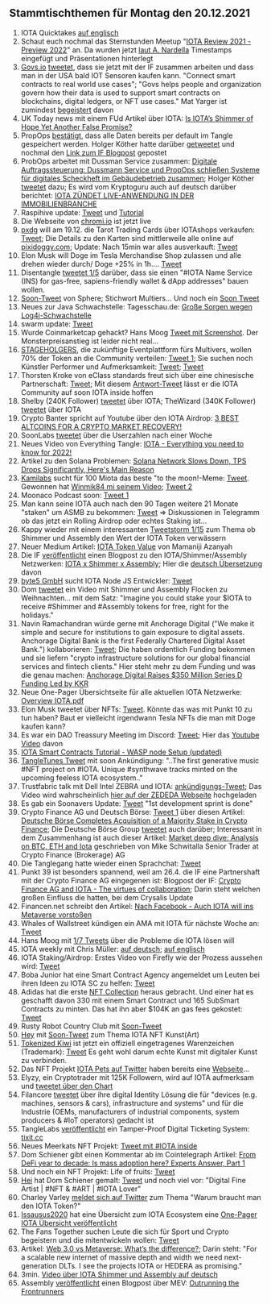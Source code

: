 ## Stammtischthemen für Montag den 20.12.2021

1. IOTA Quicktakes [auf englisch](https://www.youtube.com/watch?v=av0Sdgf_TPk&feature=youtu.be)
2. Schaut euch nochmal das Sternstunden Meetup "[IOTA Review 2021 - Preview 2022](2021-12-20/README.md)" an. Da wurden jetzt [laut A. Nardella](https://twitter.com/antonionardella/status/1470321178308972544?s=20) Timestamps eingefügt und Präsentationen hinterlegt
3. [Govs.io](goves.io) [tweetet](https://twitter.com/govs_io/status/1470555429491163138?s=20), dass sie jetzt mit der IF zusammen arbeiten und dass man in der USA bald IOT Sensoren kaufen kann. "Connect smart contracts to real world use cases"; "Govs helps people and organization govern how their data is used to support smart contracts on blockchains, digital ledgers, or NFT use cases." Mat Yarger ist zumindest [begeistert](https://twitter.com/Mat_Yarger/status/1470604930687901702?s=20) davon
4. UK Today news mit einem FUd Artikel über IOTA: [Is IOTA’s Shimmer of Hope Yet Another False Promise?](https://todayuknews.com/crypto-currency/is-iotas-shimmer-of-hope-yet-another-false-promise/)
5. PropOps [bestätigt](https://twitter.com/propops_cloud/status/1470537698477813767?s=20), dass alle Daten bereits per default im Tangle gespeichert werden. Holger Köther hatte darüber [getweetet](https://twitter.com/HolgerKoether/status/1470438474549497865?s=20) und nochmal den [Link zum IF Blogpost](https://blog.iota.org/propops-tracks-real-estate-operations-on-the-tangle/) gepostet
6. ProbOps arbeitet mit Dussman Service zusammen: [Digitale Auftragssteuerung: Dussmann Service und PropOps schließen Systeme für digitales Scheckheft im Gebäudebetrieb zusammen](https://www.dussmann.com/dussmann-service/news/detail/article/digitale-auftragssteuerung-dussmann-service-und-propops-schliessen-systeme-fuer-digitales-scheckheft-im-gebaeudebetrieb-zusammen/); Holger Köther [tweetet](https://twitter.com/HolgerKoether/status/1470735242323443724?s=20) dazu; Es wird vom Kryptoguru auch auf deutsch darüber berichtet: [IOTA ZÜNDET LIVE-ANWENDUNG IN DER IMMOBILIENBRANCHE](https://krypto-guru.de/news/iota-immobilienbranche/)
7. Raspihive update: [Tweet](https://twitter.com/raspihive/status/1470647399265841152?s=20) und [Tutorial](https://iota-industrie-4-0.blogspot.com/2021/12/tutorial-zur-installation-und.html)
8. Die Webseite von [chromi.io](https://www.cromy.io/#) ist jetzt live
9. [pxdg](https://twitter.com/pxdg3) will am 19.12. die Tarot Trading Cards über IOTAshops verkaufen: [Tweet](https://twitter.com/pxdg3/status/1470709922543329288?s=20); Die Details zu den Karten sind mittlerweile alle online auf [pixidoggy.com](https://pixeldoggy.com/iotarot); Update: Nach 15min war alles ausverkauft: [Tweet](https://twitter.com/iotashop/status/1472591325434363912?s=20)
10. Elon Musk will Doge im Tesla Merchandise Shop zulassen und alle drehen wieder durch/ Doge +25% in 1h.... [Tweet](https://twitter.com/elonmusk/status/1470703708677840896?s=20)
11. Disentangle [tweetet 1/5](https://twitter.com/disentangleDNS/status/1470747203635494916?s=20) darüber, dass sie einen "#IOTA Name Service (INS) for gas-free, sapiens-friendly wallet & dApp addresses" bauen wollen.
12. [Soon-Tweet](https://twitter.com/Sphere_Hub_io/status/1470639016349417473?s=20) von Sphere; Stichwort Multiers... Und noch ein [Soon Tweet](https://twitter.com/Sphere_Hub_io/status/1472649881445715969?s=20)
13. Neues zur Java Schwachstelle: Tagesschau.de: [Große Sorgen wegen Log4j-Schwachstelle](https://www.tagesschau.de/inland/bsi-schadsoftware-103.html)
14. swarm update: [Tweet](https://twitter.com/TANGLEBAY/status/1470771230835945499?s=20)
15. Wurde Coinmarketcap gehackt? Hans Moog [Tweet mit Screenshot](https://twitter.com/hus_qy/status/1470870584032731136?s=20). Der Monsterpreisanstieg ist leider nicht real...
16. [STAGEHOLGERS](https://twitter.com/stageholders), die zukünftige Eventplattform fürs Multivers, wollen 70% der Token an die Community verteilen: [Tweet 1](https://twitter.com/stageholders/status/1470824446055301122?s=20); Sie suchen noch Künstler Performer und Aufmerksamkeit: [Tweet](https://twitter.com/stageholders/status/1470824653526650887?s=20); [Tweet](https://twitter.com/stageholders/status/1471036961045598208?s=20)
17. Thorsten Kroke von eClass standards freut sich über eine chinesische Partnerschaft: [Tweet](https://twitter.com/KrokeThorsten/status/1471018725742624768?s=20); Mit diesem [Antwort-Tweet](https://twitter.com/KrokeThorsten/status/1471041318231199749?s=20) lässt er die IOTA Community auf soon IOTA inside hoffen
18. Shelby (240K Follower) [tweetet](https://twitter.com/CryptoNewton/status/1470863966280761349?s=20) über IOTA; TheWizard (340K Follower) [tweetet](https://twitter.com/CryptoWizardd/status/1470890102519959555?s=20) über IOTA
19. Crypto Banter spricht auf Youtube über den IOTA Airdrop: [3 BEST ALTCOINS FOR A CRYPTO MARKET RECOVERY!](https://youtu.be/8fi6UzphpGY?t=942)
20. SoonLabs [tweetet](https://twitter.com/soon_labs/status/1470819688821112836?s=20) über die Userzahlen nach einer Woche
21. Neues Video von Everything Tangle: [IOTA - Everything you need to know for 2022!](https://www.youtube.com/watch?v=RTZzPQz9IK4&feature=youtu.be)
22. Artikel zu den Solana Problemen: [Solana Network Slows Down, TPS Drops Significantly, Here's Main Reason](https://u.today/solana-network-slows-down-tps-drops-significantly-heres-main-reason)
23. [Kamilabs](https://kamilabs.io/) sucht für 100 Miota das beste "to the moon!-Meme: [Tweet](https://twitter.com/kamilabsstudio/status/1471100026990604288?s=20). Gewonnen hat [Winmik84 mi seinem Video](https://twitter.com/kamilabsstudio/status/1471872845353476100?s=20); [Tweet 2](https://twitter.com/Moonaco5/status/1472242315876044808?s=20)
24. Moonaco Podcast soon: [Tweet 1](https://twitter.com/Moonaco5/status/1471366247510122500?s=20)
25. Man kann seine IOTA auch nach den 90 Tagen weitere 21 Monate "staken" um ASMB zu bekommen: [Tweet](https://twitter.com/Vrom14286662/status/1471243771371216898?s=20) => Diskussionen in Telegramm ob das jetzt ein Rolling Airdrop oder echtes Staking ist...
26. Kappy wieder mit einem interessanten [Tweetstorm 1/15](https://twitter.com/Rob_Daykin/status/1471216101132578822?s=20) zum Thema ob Shimmer und Assembly den Wert der IOTA Token verwässern
27. Neuer Medium Artikel: [IOTA Token Value](https://medium.com/@bhwsvsjkx/iota-token-value-bcc20b54c703) von Mamaniji Azanyah
28. Die IF [veröffentlicht](https://twitter.com/iota/status/1471149490174410754?s=20) einen Blogpost zu den IOTA/Shimmer/Assembly Netzwerken: [IOTA x Shimmer x Assembly](https://blog.iota.org/iota-shimmer-assembly/); Hier die [deutsch Übersetzung](https://iota-kurs.de/iota-x-shimmer-x-assembly-ein-ueberblick/) davon
29. [byte5 GmbH](https://www.byte5.de/) sucht IOTA Node JS Entwickler: [Tweet](https://twitter.com/byte5/status/1471404729876066306?s=20)
30. Dom [tweetet](https://twitter.com/DomSchiener/status/1471166070488805386?s=20) ein Video mit Shimmer und Assembly Flocken zu Weihnachten... mit dem Satz: "Imagine you could stake your $IOTA to receive #Shimmer and #Assembly tokens for free, right for the holidays."
31. Navin Ramachandran würde gerne mit Anchorage Digital ("We make it simple and secure for institutions to gain exposure to digital assets. Anchorage Digital Bank is the first Federally Chartered Digital Asset Bank.") kollaborieren: [Tweet](https://twitter.com/navinram999/status/1471278612057931777?s=20); Die haben ordentlich Funding bekommen und sie liefern "crypto infrastructure solutions for our global financial services and fintech clients." Hier steht mehr zu dem Funding und was die genau machen: [Anchorage Digital Raises $350 Million Series D Funding Led by KKR](https://medium.com/anchorage/anchorage-digital-raises-350-million-series-d-funding-led-by-kkr-3b3dde491298)
32. Neue One-Pager Übersichtseite für alle aktuellen IOTA Netzwerke: [Overview IOTA.pdf](https://www.docdroid.net/QvXt2Sc/overview-iota-pdf)
33. Elon Musk tweetet über NFTs: [Tweet](https://twitter.com/elonmusk/status/1471338213549744130?s=20). Könnte das was mit Punkt 10 zu tun haben? Baut er vielleicht irgendwann Tesla NFTs die man mit Doge kaufen kann?
34. Es war ein DAO Treassury Meeting im Discord: [Tweet](https://twitter.com/PhyloIota/status/1471445672628875264?s=20); Hier das [Youtube Video](https://www.youtube.com/watch?v=9bB-VN3sAo8) davon
35. [IOTA Smart Contracts Tutorial - WASP node Setup (updated)](https://www.youtube.com/watch?v=eV2AoV3QPC4)
36. [TangleTunes Tweet](https://twitter.com/TangleTunes/status/1471503973550997516?s=20) mit soon Ankündigung: "..The first generative music #NFT project on #IOTA. Unique #synthwave tracks minted on the upcoming feeless IOTA ecosystem.."
37. Trustfabric talk mit Dell Intel ZEBRA und IOTA: [ankündigungs-Tweet](https://twitter.com/ZededaEdge/status/1471534054512021504?s=20); Das Video wird wahrscheinlich [hier auf der ZEDEDA Webseite](https://zededa.com/webinars/trust-fabrics-zededa-transform-digest-series/) hochgeladen
38. Es gab ein Soonavers Update: [Tweet](https://twitter.com/soon_labs/status/1471568009894383621?s=20) "1st development sprint is done"
39. Crypto Finance AG und Deutsch Börse: [Tweet 1](https://twitter.com/CryptoFinanceAG/status/1471424814208409600?s=20) über diesen Artikel: [Deutsche Börse Completes Acquisition of a Majority Stake in Crypto Finance](https://www.cryptofinance.ch/en/deutsche-boerse-acquires-a-majority-stake-in-crypto-finance/); Die Deutsche Börse Group [tweetet](https://twitter.com/DeutscheBoerse/status/1471411319492517889?s=20) auch darüber; Interessant in dem Zusammenhang ist auch dieser Artikel: [Market deep dive: Analysis on BTC, ETH and Iota](https://www.cryptofinance.ch/en/market-deep-dive-analysis-on-btc-eth-and-iota/) geschrieben von Mike Schwitalla Senior Trader at Crypto Finance (Brokerage) AG
40. Die Tanglegang hatte wieder einen Sprachchat: [Tweet](https://twitter.com/GangTangleTalk/status/1471537612603236354?s=20)
41. Punkt 39 ist besonders spannend, weil am 26.4. die IF eine Partnershaft mit der Crypto Finance AG eingegenen ist: Blogpost der IF: [Crypto Finance AG and IOTA - The virtues of collaboration](https://blog.iota.org/crypto-finance-ag-and-iota/?s=09); Darin steht welchen großen Einfluss die hatten, bei dem Crysalis Update
42. Financen.net schreibt den Artikel: [Nach Facebook - Auch IOTA will ins Metaverse vorstoßen](https://www.finanzen.net/nachricht/devisen/34-assembly-34-nach-facebook-auch-iota-will-ins-metaverse-vorstossen-10846580)
43. Whales of Wallstreet kündigen ein AMA mit IOTA für nächste Woche an: [Tweet](https://twitter.com/Whales0fWallSt/status/1471550962833764362?s=20)
44. Hans Moog mit [1/7 Tweets](https://twitter.com/hus_qy/status/1471663022049566725?s=20) über die Probleme die IOTA lösen will
45. IOTA weekly mit Chris Müller: [auf deutsch](https://www.youtube.com/watch?v=EzpCuqaYJho); [auf englisch](https://www.youtube.com/watch?v=GrqeZk2xoeE)
46. IOTA Staking/Airdrop: Erstes Video von Firefly wie der Prozess aussehen wird: [Tweet](https://twitter.com/Moonshot7161969/status/1471933647288741891?s=20)
47. Boba Junior hat eine Smart Contract Agency angemeldet um Leuten bei ihren Ideen zu IOTA SC zu helfen: [Tweet](https://twitter.com/bobajunior91/status/1459921897819447296?s=20)
48. Adidas hat die erste [NFT Collection](https://twitter.com/adidasoriginals/status/1471909577658675204?s=20) heraus gebracht. Und einer hat es geschafft davon 330 mit einem Smart Contract und 165 SubSmart Contracts zu minten. Das hat ihn aber $104K an gas fees gekostet: [Tweet](https://twitter.com/Montana_Wong/status/1472023769518510081?s=20)
49. Rusty Robot Country Club mit [Soon-Tweet](https://twitter.com/RustyRobotCC/status/1472126019830272001?s=20)
50. [Hey](https://twitter.com/Heiartwork) mit [Soon-Tweet](https://twitter.com/Heiartwork/status/1472144163554668545?s=20) zum Thema IOTA NFT Kunst(Art)
51. [Tokenized Kiwi](https://tokenized.kiwi/) ist jetzt ein offiziell eingetragenes Warenzeichen (Trademark): [Tweet](https://twitter.com/tokenizedkiwi/status/1472222180331171859?s=20) Es geht wohl darum echte Kunst mit digitaler Kunst zu verbinden.
52. Das NFT Projekt [IOTA Pets auf Twitter](https://twitter.com/iotapets) haben bereits eine [Webseite](https://www.iotapets.com/)...
53. Elyzy, ein Cryptotrader mit 125K Followern, wird auf IOTA aufmerksam und [tweetet über den Chart](https://twitter.com/eliz883/status/1472338270956797955?s=20)
54. Filancore [tweetet](https://twitter.com/FilancoreGmbH/status/1471808424388214784?s=20) über ihre digital Identity Lösung die für "devices (e.g. machines, sensors & cars), infrastructure and systems" und für die Industrie (OEMs, manufacturers of industrial components, system producers & #IoT operators) gedacht ist
55. TangleLabs [veröffentlicht](https://twitter.com/Tangle_Labs/status/1472579152033333255?s=20) ein Tamper-Proof Digital Ticketing System: [tixit.cc](https://tixit.cc/)
56. Neues Meerkats NFT Projekt: [Tweet mit #IOTA inside](https://twitter.com/CultOfMeerkat/status/1472585872944123919?s=20)
57. Dom Schiener gibt einen Kommentar ab im Cointelegraph Artikel: [From DeFi year to decade: Is mass adoption here? Experts Answer, Part 1](https://cointelegraph.com/explained/from-defi-year-to-decade-is-mass-adoption-here-experts-answer-part-1?s=09)
58. Und noch ein NFT Projekt: Life of fruits: [Tweet](https://twitter.com/Life_of_Fruits1/status/1472531461743992838?s=20)
59. [Hei](https://twitter.com/Heiartwork) hat Dom Schiener gemalt: [Tweet](https://twitter.com/Heiartwork/status/1472503653575667712?s=20) und noch viel vor: "Digital Fine Artist | #NFT & #ART | #IOTA Lover" 
60. Charley Varley [meldet sich auf Twitter](https://twitter.com/c_varley/status/1472618537495805956?s=20) zum Thema "Warum braucht man den IOTA Token?"
61. [Issausus2020](https://twitter.com/Issaus2020) hat eine Übersicht zum IOTA Ecosystem eine [One-Pager IOTA Übersicht veröffentlicht](https://twitter.com/Issaus2020/status/1472689487566225423?s=20)
62. The Fans Together suchen Leute die sich für Sport und Crypto begeistern und die mitentwickeln wollen: [Tweet](https://twitter.com/TheFansTogether/status/1472635905382961154?s=20) 
63. Artikel: [Web 3.0 vs Metaverse: What’s the difference?](https://homo-digitalis.net/web-3-0-vs-metaverse-whats-the-difference/); Darin steht: "For a scalable new internet of massive depth and width we need next-generation DLTs. I see the projects IOTA or HEDERA as promising."
64. 3min. [Video über IOTA Shimmer und Assembly auf deutsch](https://www.youtube.com/watch?v=bp4996spnxc&feature=youtu.be)
65. Assembly [veröffentlicht](https://twitter.com/assembly_net/status/1472929884041269249?s=20) einen Blogpost über MEV: [Outrunning the Frontrunners](https://blog.assembly.sc/outrunning-the-frontrunners/)
